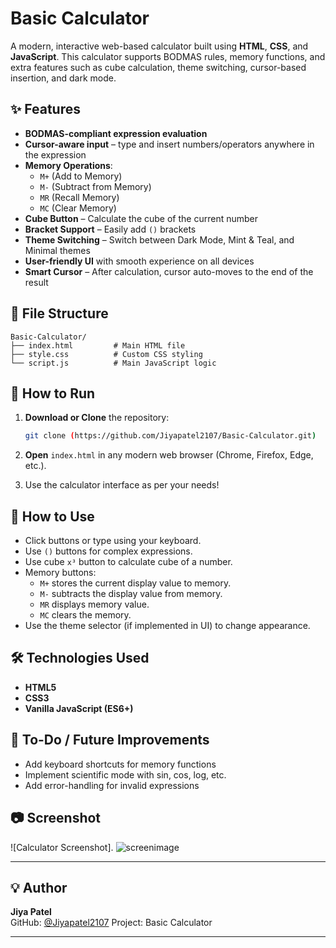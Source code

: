 # Basic Calculator

A modern, interactive web-based calculator built using **HTML**, **CSS**, and **JavaScript**. This calculator supports BODMAS rules, memory functions, and extra features such as cube calculation, theme switching, cursor-based insertion, and dark mode.

## ✨ Features

- **BODMAS-compliant expression evaluation**
- **Cursor-aware input** – type and insert numbers/operators anywhere in the expression
- **Memory Operations**:
  - `M+` (Add to Memory)
  - `M-` (Subtract from Memory)
  - `MR` (Recall Memory)
  - `MC` (Clear Memory)
- **Cube Button** – Calculate the cube of the current number
- **Bracket Support** – Easily add `()` brackets
- **Theme Switching** – Switch between Dark Mode, Mint & Teal, and Minimal themes
- **User-friendly UI** with smooth experience on all devices
- **Smart Cursor** – After calculation, cursor auto-moves to the end of the result

## 📁 File Structure

```
Basic-Calculator/
├── index.html         # Main HTML file
├── style.css          # Custom CSS styling
└── script.js          # Main JavaScript logic
```

## 🚀 How to Run

1. **Download or Clone** the repository:
   ```bash
   git clone (https://github.com/Jiyapatel2107/Basic-Calculator.git)
   ```

2. **Open** `index.html` in any modern web browser (Chrome, Firefox, Edge, etc.).

3. Use the calculator interface as per your needs!

## 🔧 How to Use

- Click buttons or type using your keyboard.
- Use `()` buttons for complex expressions.
- Use cube `x³` button to calculate cube of a number.
- Memory buttons:
  - `M+` stores the current display value to memory.
  - `M-` subtracts the display value from memory.
  - `MR` displays memory value.
  - `MC` clears the memory.
- Use the theme selector (if implemented in UI) to change appearance.

## 🛠️ Technologies Used

- **HTML5**
- **CSS3**
- **Vanilla JavaScript (ES6+)**

## 📌 To-Do / Future Improvements

- Add keyboard shortcuts for memory functions
- Implement scientific mode with sin, cos, log, etc.
- Add error-handling for invalid expressions

## 📷 Screenshot

![Calculator Screenshot].
![screenimage](https://github.com/user-attachments/assets/9ce50a95-64f4-475e-bf47-0e82da732c12)


---

## 💡 Author

**Jiya Patel**  
GitHub: [@Jiyapatel2107](https://github.com/Jiyapatel2107/Basic-Calculator.git)
Project: Basic Calculator

---
